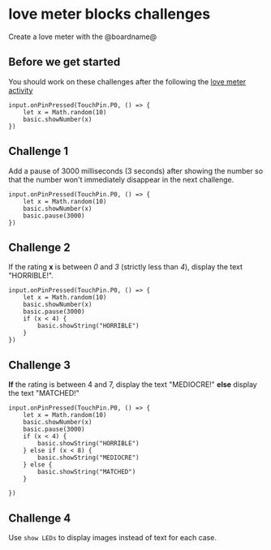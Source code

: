 # love meter blocks challenges

Create a love meter with the @boardname@  

## Before we get started

You should work on these challenges after the following the [love meter activity](/lessons/love-meter/activity)

```blocks
input.onPinPressed(TouchPin.P0, () => {
    let x = Math.random(10)
    basic.showNumber(x)
})

```

## Challenge 1

Add a pause of 3000 milliseconds (3 seconds) after showing the number so that the number won't immediately disappear in the next challenge.


```blocks
input.onPinPressed(TouchPin.P0, () => {
    let x = Math.random(10)
    basic.showNumber(x)
    basic.pause(3000)
})
```

## Challenge 2

If the rating **x** is between *0* and *3* (strictly less than *4*), display the text "HORRIBLE!".


```blocks
input.onPinPressed(TouchPin.P0, () => {
    let x = Math.random(10)
    basic.showNumber(x)
    basic.pause(3000)
    if (x < 4) {
        basic.showString("HORRIBLE")
    }
})
```

## Challenge 3

**If** the rating is between 4 and 7, display the text "MEDIOCRE!" **else** display the text "MATCHED!"

```blocks
input.onPinPressed(TouchPin.P0, () => {
    let x = Math.random(10)
    basic.showNumber(x)
    basic.pause(3000)
    if (x < 4) {
        basic.showString("HORRIBLE")
    } else if (x < 8) {
        basic.showString("MEDIOCRE")
    } else {
        basic.showString("MATCHED")
    }

})
```

## Challenge 4

Use `show LEDs` to display images instead of text for each case.

